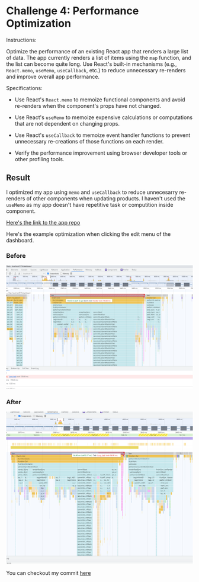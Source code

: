 # Challenge 4: Performance Optimization

Instructions: 

Optimize the performance of an existing React app that renders a large list of data. The app currently renders a list of items using the `map` function, and the list can become quite long. Use React's built-in mechanisms (e.g., `React.memo`, `useMemo`, `useCallback`, etc.) to reduce unnecessary re-renders and improve overall app performance. 

 

Specifications: 

- Use React's `React.memo` to memoize functional components and avoid re-renders when the component's props have not changed. 

- Use React's `useMemo` to memoize expensive calculations or computations that are not dependent on changing props. 

- Use React's `useCallback` to memoize event handler functions to prevent unnecessary re-creations of those functions on each render. 

- Verify the performance improvement using browser developer tools or other profiling tools. 


## Result


I optimized my app using `memo` and `useCallback` to reduce unnecesarry re-renders of other components when updating products.
I haven't used the `useMemo` as my app doesn't have repetitive task or computition inside component.

[Here's the link to the app repo](https://github.com/lioncio1229/product-manager-frontend)


Here's the example optimization when clicking the edit menu of the dashboard.

### Before

![Alt text](./Screenshot%202023-08-05%20205536.png)


### After

![Alt text](./Screenshot%202023-08-05%20205529.png)



You can checkout my commit [here](https://github.com/lioncio1229/product-manager-frontend/commit/3d51b95f79ea716adf5a9bc9e91eec54ae77b6a2)

